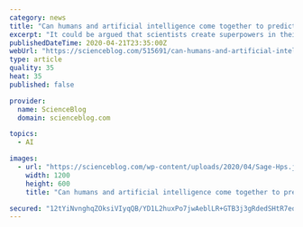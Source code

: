 ```yaml
---
category: news
title: "Can humans and artificial intelligence come together to predict the future?"
excerpt: "It could be argued that scientists create superpowers in their labs. If Aram Galstyan, director of the Artificial Intelligence Division at the USC Viterbi Information Sciences Institute (ISI) had to pick just one superpower, it would be the ability to predict the future. What will be the daily closing price of Japan’s Nikkei 225 index at ..."
publishedDateTime: 2020-04-21T23:35:00Z
webUrl: "https://scienceblog.com/515691/can-humans-and-artificial-intelligence-come-together-to-predict-the-future/"
type: article
quality: 35
heat: 35
published: false

provider:
  name: ScienceBlog
  domain: scienceblog.com

topics:
  - AI

images:
  - url: "https://scienceblog.com/wp-content/uploads/2020/04/Sage-Hps.jpg"
    width: 1200
    height: 600
    title: "Can humans and artificial intelligence come together to predict the future?"

secured: "12tYiNvnghqZOksiVIyqQB/YD1L2huxPo7jwAeblLR+GTB3j3gRdedSHtR7eoO0s931WbTCrzsaC1FaDlo8IdzMfbk/ugOq7BS+nZ3/PcUVqtuGhXva97u4r/fI1OdD1cchMMjCOK8ne3KeM2f18oecvZZWw96NRICMEBNDR/yGPOFsmLsdZDO9C93ea9y6NsOL+7C1NTKH4bg37irig6svAwr8jXZSrKvUQGK5OATH38eWefoNoIUHaTsSCHxgUfERi1ty1aVHZd+j055TWhilbqiFD+mVXauj0agatRhlqlse42h6ZFIvFyRggkRn2;zy8GLrFQFemAZvstbo6ryQ=="
---
```


